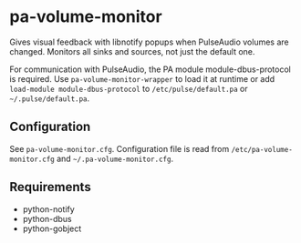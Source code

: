 pa-volume-monitor
=================

Gives visual feedback with libnotify popups when PulseAudio
volumes are changed. Monitors all sinks and sources, not just
the default one.

For communication with PulseAudio, the PA module
module-dbus-protocol is required. Use `pa-volume-monitor-wrapper`
to load it at runtime or add `load-module module-dbus-protocol`
to `/etc/pulse/default.pa` or `~/.pulse/default.pa`.

## Configuration

See `pa-volume-monitor.cfg`. Configuration file is read from
`/etc/pa-volume-monitor.cfg` and `~/.pa-volume-monitor.cfg`.

## Requirements

- python-notify
- python-dbus
- python-gobject
